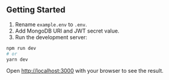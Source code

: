 ## Getting Started

1. Rename `example.env` to `.env`.
2. Add MongoDB URI and JWT secret value.
3. Run the development server:

```bash
npm run dev
# or
yarn dev
```

Open [http://localhost:3000](http://localhost:3000) with your browser to see the result.
